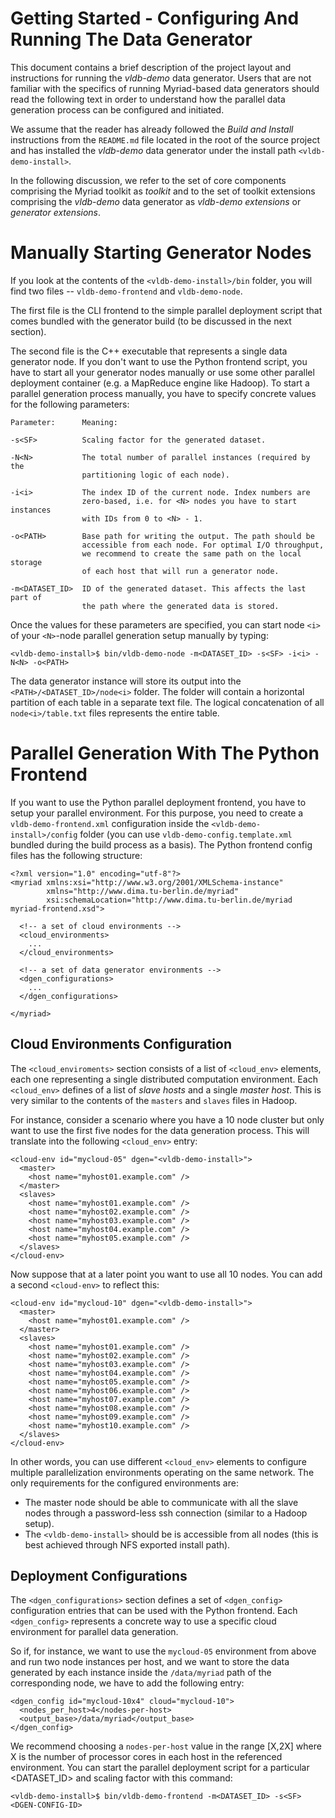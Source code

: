 Getting Started - Configuring And Running The Data Generator
============================================================

This document contains a brief description of the project layout and instructions for running the *vldb-demo* data generator. Users that are not familiar with the specifics of running Myriad-based data generators should read the following text in order to understand how the parallel data generation process can be configured and initiated.

We assume that the reader has already followed the *Build and Install* instructions from the `README.md` file located in the root of the source project and has installed the *vldb-demo* data generator under the install path `<vldb-demo-install>`.

In the following discussion, we refer to the set of core components comprising the Myriad toolkit as *toolkit* and to the set of toolkit extensions comprising the *vldb-demo* data generator as *vldb-demo extensions* or *generator extensions*.


Manually Starting Generator Nodes
=================================

If you look at the contents of the `<vldb-demo-install>/bin` folder, you will find two files -- `vldb-demo-frontend` and `vldb-demo-node`. 

The first file is the CLI frontend to the simple parallel deployment script that comes bundled with the generator build (to be discussed in the next section). 

The second file is the C++ executable that represents a single data generator node. If you don't want to use the Python frontend script, you have to start all your generator nodes manually or use some other parallel deployment container (e.g. a MapReduce engine like Hadoop). To start a parallel generation process manually, you have to specify concrete values for the following parameters:

    Parameter:      Meaning:

    -s<SF>          Scaling factor for the generated dataset.

    -N<N>           The total number of parallel instances (required by the 
                    partitioning logic of each node).

    -i<i>           The index ID of the current node. Index numbers are 
                    zero-based, i.e. for <N> nodes you have to start instances  
                    with IDs from 0 to <N> - 1.

    -o<PATH>        Base path for writing the output. The path should be 
                    accessible from each node. For optimal I/O throughput, 
                    we recommend to create the same path on the local storage  
                    of each host that will run a generator node.

    -m<DATASET_ID>  ID of the generated dataset. This affects the last part of 
                    the path where the generated data is stored.

Once the values for these parameters are specified, you can start node `<i>` of your `<N>`-node parallel generation setup manually by typing:

    <vldb-demo-install>$ bin/vldb-demo-node -m<DATASET_ID> -s<SF> -i<i> -N<N> -o<PATH>

The data generator instance will store its output into the `<PATH>/<DATASET_ID>/node<i>` folder. The folder will contain a horizontal partition of each table in a separate text file. The logical concatenation of all `node<i>/table.txt` files represents the entire table.


Parallel Generation With The Python Frontend
============================================

If you want to use the Python parallel deployment frontend, you have to setup your parallel environment. For this purpose, you need to create a `vldb-demo-frontend.xml` configuration inside the `<vldb-demo-install>/config` folder (you can use `vldb-demo-config.template.xml` bundled during the build process as a basis). The Python frontend config files has the following structure:

    <?xml version="1.0" encoding="utf-8"?>
    <myriad xmlns:xsi="http://www.w3.org/2001/XMLSchema-instance" 
            xmlns="http://www.dima.tu-berlin.de/myriad" 
            xsi:schemaLocation="http://www.dima.tu-berlin.de/myriad myriad-frontend.xsd">
  
      <!-- a set of cloud environments -->
      <cloud_environments>
        ...
      </cloud_environments>
  
      <!-- a set of data generator environments -->
      <dgen_configurations>
        ...
      </dgen_configurations>
    
    </myriad>


Cloud Environments Configuration
--------------------------------

The `<cloud_enviroments>` section consists of a list of `<cloud_env>` elements, each one representing a single distributed computation environment. Each `<cloud_env>` defines of a list of *slave hosts* and a single *master host*. This is very similar to the contents of the `masters` and `slaves` files in Hadoop.

For instance, consider a scenario where you have a 10 node cluster but only want to use the first five nodes for the data generation process. This will translate into the following `<cloud_env>` entry:

    <cloud-env id="mycloud-05" dgen="<vldb-demo-install>">
      <master>
        <host name="myhost01.example.com" />
      </master>
      <slaves>
        <host name="myhost01.example.com" />
        <host name="myhost02.example.com" />
        <host name="myhost03.example.com" />
        <host name="myhost04.example.com" />
        <host name="myhost05.example.com" />
      </slaves>
    </cloud-env>

Now suppose that at a later point you want to use all 10 nodes. You can add a second `<cloud-env>` to reflect this: 

    <cloud-env id="mycloud-10" dgen="<vldb-demo-install>">
      <master>
        <host name="myhost01.example.com" />
      </master>
      <slaves>
        <host name="myhost01.example.com" />
        <host name="myhost02.example.com" />
        <host name="myhost03.example.com" />
        <host name="myhost04.example.com" />
        <host name="myhost05.example.com" />
        <host name="myhost06.example.com" />
        <host name="myhost07.example.com" />
        <host name="myhost08.example.com" />
        <host name="myhost09.example.com" />
        <host name="myhost10.example.com" />
      </slaves>
    </cloud-env>

In other words, you can use different `<cloud_env>` elements to configure multiple parallelization environments operating on the same network. The only requirements for the configured environments are:

* The master node should be able to communicate with all the slave nodes through a password-less ssh connection (similar to a Hadoop setup).
* The `<vldb-demo-install>` should be is accessible from all nodes (this is best achieved through NFS exported install path).


Deployment Configurations
-------------------------

The `<dgen_configurations>` section defines a set of `<dgen_config>` configuration entries that can be used with the Python frontend. Each `<dgen_config>` represents a concrete way to use a specific cloud environment for parallel data generation. 

So if, for instance, we want to use the `mycloud-05` environment from above and run two node instances per host, and we want to store the data generated by each instance inside the `/data/myriad` path of the corresponding node, we have to add the following entry:

    <dgen_config id="mycloud-10x4" cloud="mycloud-10">
      <nodes_per_host>4</nodes-per-host>
      <output_base>/data/myriad</output_base>
    </dgen_config>

We recommend choosing a `nodes-per-host` value in the range [X,2X] where X is the number of processor cores in each host in the referenced environment. You can start the parallel deployment script for a particular <DATASET_ID> and scaling factor <SF> with this command:

    <vldb-demo-install>$ bin/vldb-demo-frontend -m<DATASET_ID> -s<SF> <DGEN-CONFIG-ID>
